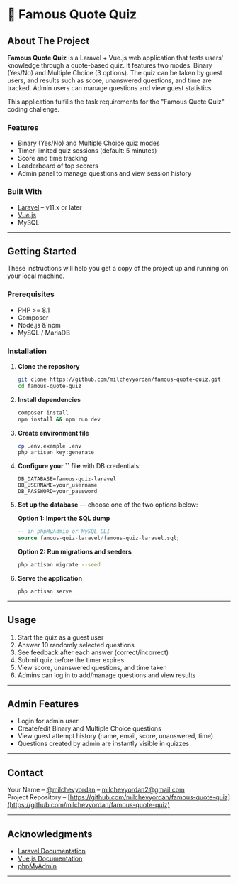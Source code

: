 # 🧠 Famous Quote Quiz

&#x20;

## About The Project

**Famous Quote Quiz** is a Laravel + Vue.js web application that tests users' knowledge through a quote-based quiz. It features two modes: Binary (Yes/No) and Multiple Choice (3 options). The quiz can be taken by guest users, and results such as score, unanswered questions, and time are tracked. Admin users can manage questions and view guest statistics.

This application fulfills the task requirements for the "Famous Quote Quiz" coding challenge.

### Features

- Binary (Yes/No) and Multiple Choice quiz modes
- Timer-limited quiz sessions (default: 5 minutes)
- Score and time tracking
- Leaderboard of top scorers
- Admin panel to manage questions and view session history

### Built With

- [Laravel](https://laravel.com) – v11.x or later
- [Vue.js](https://vuejs.org)
- MySQL

---

## Getting Started

These instructions will help you get a copy of the project up and running on your local machine.

### Prerequisites

- PHP >= 8.1
- Composer
- Node.js & npm
- MySQL / MariaDB

### Installation

1. **Clone the repository**

   ```bash
   git clone https://github.com/milchevyordan/famous-quote-quiz.git
   cd famous-quote-quiz
   ```

2. **Install dependencies**

   ```bash
   composer install
   npm install && npm run dev
   ```

3. **Create environment file**

   ```bash
   cp .env.example .env
   php artisan key:generate
   ```

4. **Configure your ****\`\`**** file** with DB credentials:

   ```env
   DB_DATABASE=famous-quiz-laravel
   DB_USERNAME=your_username
   DB_PASSWORD=your_password
   ```

5. **Set up the database** — choose one of the two options below:

   **Option 1: Import the SQL dump**

   ```sql
   -- in phpMyAdmin or MySQL CLI
   source famous-quiz-laravel/famous-quiz-laravel.sql;
   ```

   **Option 2: Run migrations and seeders**

   ````bash
   php artisan migrate --seed
   ````

6. **Serve the application**

   ```bash
   php artisan serve
   ```

---

## Usage

1. Start the quiz as a guest user
2. Answer 10 randomly selected questions
3. See feedback after each answer (correct/incorrect)
4. Submit quiz before the timer expires
5. View score, unanswered questions, and time taken
6. Admins can log in to add/manage questions and view results

---

## Admin Features

- Login for admin user
- Create/edit Binary and Multiple Choice questions
- View guest attempt history (name, email, score, unanswered, time)
- Questions created by admin are instantly visible in quizzes

---

## Contact

Your Name – [@milchevyordan](https://github.com/milchevyordan) – [milchevyordan2@gmail.com](mailto\:milchevyordan2@gmail.com)\
Project Repository – [https://github.com/milchevyordan/famous-quote-quiz](https://github.com/milchevyordan/famous-quote-quiz)

---

## Acknowledgments

- [Laravel Documentation](https://laravel.com/docs)
- [Vue.js Documentation](https://vuejs.org/guide/)
- [phpMyAdmin](https://www.phpmyadmin.net/)
---


